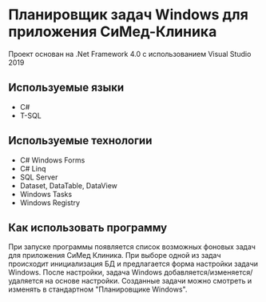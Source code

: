 # Планировщик задач Windows для приложения СиМед-Клиника
Проект основан на .Net Framework 4.0 с использованием Visual Studio 2019
## Используемые языки
- C#
- T-SQL
## Используемые технологии
- C# Windows Forms
- C# Linq
- SQL Server
- Dataset, DataTable, DataView
- Windows Tasks
- Windows Registry
## Как использовать программу
При запуске программы появляется список возможных фоновых задач для приложения СиМед Клиника.
При выборе одной из задач происходит инициализация БД и предлагается форма настройки задачи Windows.
После настройки, задача Windows добавляется/изменяется/удаляется на основе настройки.
Созданные задачи можно смотреть и изменять в стандартном "Планировщике Windows".
